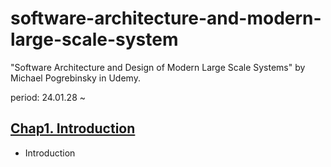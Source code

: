 # software-architecture-and-modern-large-scale-system
"Software Architecture and Design of Modern Large Scale Systems" by Michael Pogrebinsky in Udemy.

period:  24.01.28 ~ 


## [Chap1. Introduction](chap1.md)
- Introduction


